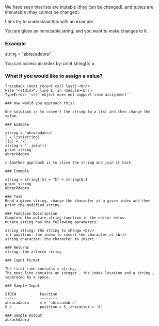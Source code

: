 We have seen that lists are mutable (they can be changed), and tuples are immutable (they cannot be changed).

Let's try to understand this with an example.

You are given an immutable string, and you want to make changes to it.

### Example

string = "abracadabra"

You can access an index by:
print string[5]
a

### What if you would like to assign a value?

```string[5] = 'k' <br/>
Traceback (most recent call last):<br/>
File "<stdin>", line 1, in <module><br/>
TypeError: 'str' object does not support item assignment```

### How would you approach this?

One solution is to convert the string to a list and then change the value.

### Example

string = "abracadabra"
l = list(string)
l[5] = 'k'
string = ''.join(l)
print string
abrackdabra

> Another approach is to slice the string and join it back.

### Example

string = string[:5] + "k" + string[6:]
print string
abrackdabra

### Task
Read a given string, change the character at a given index and then print the modified string.

### Function Description
Complete the mutate_string function in the editor below.
mutate_string has the following parameters:

string string: the string to change <br/>
int position: the index to insert the character at <br/>
string character: the character to insert

### Returns
string: the altered string

### Input Format

The first line contains a string, .
The next line contains an integer , the index location and a string , separated by a space.

### Sample Input

STDIN           Function
-----           --------
abracadabra     s = 'abracadabra'
5 k             position = 5, character = 'k' 

### Sample Output
abrackdabra